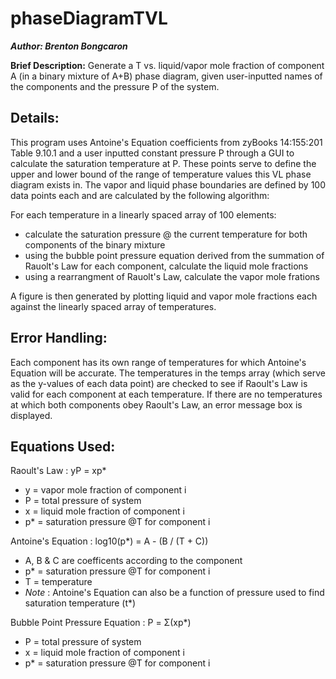 # phaseDiagramTVL
***Author: Brenton Bongcaron***

**Brief Description:**
Generate a T vs. liquid/vapor mole fraction of component A (in a binary mixture of A+B) phase diagram, given user-inputted names of the components and the pressure P of the system.
## **Details:**  
This program uses Antoine's Equation coefficients from zyBooks 14:155:201 Table 9.10.1 and a user inputted constant pressure P through a GUI
to calculate the saturation temperature at P. These points serve to define the upper and lower bound of the range of temperature values
this VL phase diagram exists in. The vapor and liquid phase boundaries are defined by 100 data points each and are calculated by the following algorithm:
  
For each temperature in a linearly spaced array of 100 elements:  
  - calculate the saturation pressure @ the current temperature for both components of the binary mixture  
  - using the bubble point pressure equation derived from the summation of Rauolt's Law for each component, calculate the liquid mole fractions    
  - using a rearrangment of Rauolt's Law, calculate the vapor mole frations  
      
  A figure is then generated by plotting liquid and vapor mole fractions each against the linearly spaced array of temperatures.  
## **Error Handling:**  
Each component has its own range of temperatures for which Antoine's Equation will be accurate. The temperatures in the temps array (which serve as the
y-values of each data point) are checked to see if Raoult's Law is valid for each component at each temperature. If there are no temperatures at which
both components obey Raoult's Law, an error message box is displayed.
## **Equations Used:**  
Raoult's Law : yP = xp*  
  - y = vapor mole fraction of component i  
  - P = total pressure of system  
  - x = liquid mole fraction of component i  
  - p* = saturation pressure @T for component i  
  
Antoine's Equation : log10(p*) = A - (B / (T + C))  
  - A, B & C are coefficents according to the component  
  - p* = saturation pressure @T for component i  
  - T = temperature  
  - *Note* : Antoine's Equation can also be a function of pressure used to find saturation temperature (t*)  
  
Bubble Point Pressure Equation : P = Σ(xp*)  
  - P = total pressure of system
  - x = liquid mole fraction of component i
  - p* = saturation pressure @T for component i
  
